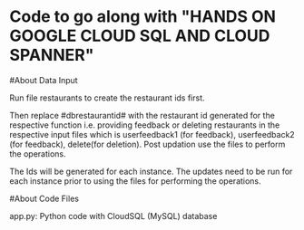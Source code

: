 # Code to go along with "HANDS ON GOOGLE CLOUD SQL AND CLOUD SPANNER"

#About Data Input

Run file restaurants to create the restaurant ids first.


Then replace #dbrestaurantid# with the restaurant id generated for the respective function i.e. providing feedback or deleting restaurants in the respective input files which is userfeedback1 (for feedback), userfeedback2 (for feedback), delete(for deletion). Post updation use the files to perform the operations. 

The Ids will be generated for each instance. The updates need to be run for each instance prior to using the files for performing the operations. 


#About Code Files

app.py: Python code with CloudSQL (MySQL) database
